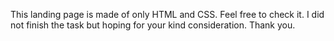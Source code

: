 This landing page is made of only HTML and CSS. Feel free to check it.
I did not finish the task but hoping for your kind consideration.
Thank you.

